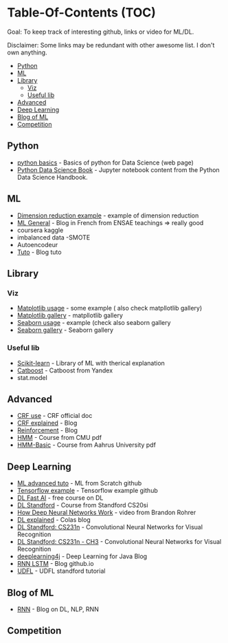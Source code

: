 # Table-Of-Contents (TOC)

Goal: To keep track of interesting github, links or video for ML/DL.

Disclaimer: Some links may be redundant with other awesome list. I don't own anything.


- [Python](#python) 
- [ML](#ml)
- [Library](#library)
  - [Viz](#viz)
  - [Useful lib](#useful-lib)
- [Advanced](#advanced)
- [Deep Learning](#deep-learning)
- [Blog of ML](#blog-of-ml)
- [Competition](#Competition)


## Python
- [python basics](http://perso.telecom-paristech.fr/~gramfort/liesse_python/) - Basics of python for Data Science (web page)
- [Python Data Science Book](http://www.datasciencecentral.com/profiles/blogs/book-python-data-science-handbook?utm_content=bufferd1115&utm_medium=social&utm_source=linkedin.com&utm_campaign=buffer) - Jupyter notebook content from the Python Data Science Handbook.

## ML
- [Dimension reduction example](https://www.kaggle.com/arthurtok/digit-recognizer/interactive-intro-to-dimensionality-reduction) - example of dimension reduction 
- [ML General](http://www.xavierdupre.fr/) - Blog in French from ENSAE teachings => really good
- coursera kaggle
- imbalanced data
  -SMOTE
- Autoencodeur
- [Tuto](http://bugra.github.io/work/notes/2014-11-22/an-introduction-to-supervised-learning-scikit-learn/) -  Blog tuto

## Library

### Viz
- [Matplotlib usage](http://www.labri.fr/perso/nrougier/teaching/matplotlib/matplotlib.html) - some example ( also check matpllotlib gallery)
- [Matplotlib gallery](https://matplotlib.org/gallery.html) - matpllotlib gallery 
- [Seaborn usage](https://gist.github.com/5agado/ee95008f25730d04bfd0eedd5c36f0ee) - example (check also seaborn gallery
- [Seaborn gallery](http://seaborn.pydata.org/examples/) - Seaborn gallery 

### Useful lib
- [Scikit-learn](http://scikit-learn.org/stable/index.html) - Library of ML with therical explanation
- [Catboost](https://tech.yandex.com/) - Catboost from Yandex
- stat.model


## Advanced
- [CRF use](http://www.chokkan.org/software/crfsuite/tutorial.html#id485365) - CRF official doc
- [CRF explained](http://blog.echen.me/2012/01/03/introduction-to-conditional-random-fields/) - Blog   
- [Reinforcement](http://yclin.me/adversarial_attack_RL) - Blog
- [HMM](http://www.cs.cmu.edu/~epxing/Class/10810-05/lecture3.pdf) - Course from CMU pdf
- [HMM-Basic](http://users-cs.au.dk/cstorm/courses/PRiB_f12/slides/hidden-markov-models-1.pdf) - Course from Aahrus University pdf


## Deep Learning
- [ML advanced tuto](https://github.com/eriklindernoren/ML-From-Scratch) - ML from Scratch github
- [Tensorflow example](https://github.com/nlintz/TensorFlow-Tutorials) - Tensorflow example github
- [DL Fast AI](http://www.fast.ai/) - free course on DL
- [DL Standford](http://web.stanford.edu/class/cs20si/index.html) - Course from Standford CS20si
- [ How Deep Neural Networks Work](https://www.youtube.com/watch?utm_source=linkedin.com&v=ILsA4nyG7I0&utm_content=buffer901f6&utm_medium=social&feature=youtu.be&utm_campaign=buffer&app=desktop) - video from Brandon Rohrer 
- [DL explained](http://colah.github.io/) - Colas blog
- [DL Standford: CS231n](http://cs231n.github.io/) - Convolutional Neural Networks for Visual Recognition
- [DL Standford: CS231n - CH3](http://cs231n.github.io/neural-networks-3/ ) -  Convolutional Neural Networks for Visual Recognition 
- [deeplearning4j](https://deeplearning4j.org/lstm.html ) -  Deep Learning for Java Blog
- [RNN LSTM](https://iamtrask.github.io/2015/11/15/anyone-can-code-lstm/) -  Blog github.io
- [UDFL](http://ufldl.stanford.edu/tutorial/) - UDFL standford tutorial





## Blog of ML
- [RNN](http://www.wildml.com/2015/09/recurrent-neural-networks-tutorial-part-1-introduction-to-rnns/) - Blog on DL, NLP, RNN


## Competition


